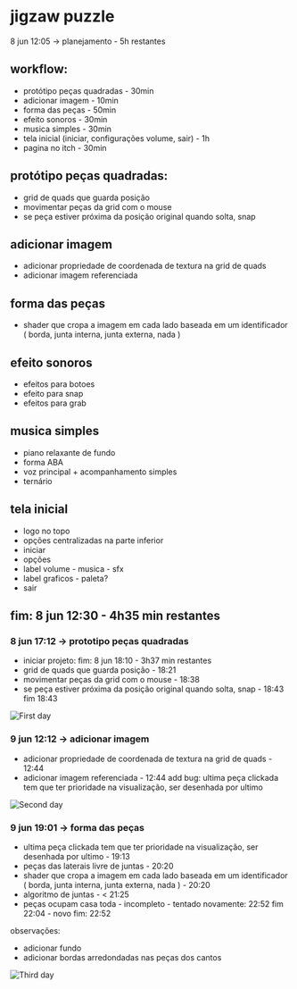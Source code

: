 # jigzaw puzzle

8 jun 12:05 -> planejamento - 5h restantes

## workflow:
 - protótipo peças quadradas - 30min
 - adicionar imagem - 10min
 - forma das peças - 50min
 - efeito sonoros - 30min
 - musica simples - 30min
 - tela inicial (iniciar, configurações volume, sair) - 1h
 - pagina no itch - 30min

## protótipo peças quadradas:
  - grid de quads que guarda posição
  - movimentar peças da grid com o mouse
  - se peça estiver próxima da posição original quando solta, snap

## adicionar imagem
  - adicionar propriedade de coordenada de textura na grid de quads
  - adicionar imagem referenciada

## forma das peças
  - shader que cropa a imagem em cada lado baseada em um identificador ( borda, junta interna, junta externa, nada )

## efeito sonoros
 - efeitos para botoes
 - efeito para snap
 - efeitos para grab

## musica simples
 - piano relaxante de fundo
 - forma ABA
 - voz principal + acompanhamento simples
 - ternário

## tela inicial
 - logo no topo
 - opções centralizadas na parte inferior
  - iniciar
  - opções
   - label volume
    - musica
    - sfx
   - label graficos
    - paleta?
  - sair

## fim: 8 jun 12:30 - 4h35 min restantes

### 8 jun 17:12 -> prototipo peças quadradas
- iniciar projeto: fim: 8 jun 18:10 - 3h37 min restantes
- grid de quads que guarda posição - 18:21
- movimentar peças da grid com o mouse - 18:38
- se peça estiver próxima da posição original quando solta, snap - 18:43
fim 18:43

![First day](https://media.discordapp.net/attachments/338374677116354561/984472879112540260/unknown.png?width=785&height=473)

### 9 jun 12:12 -> adicionar imagem
- adicionar propriedade de coordenada de textura na grid de quads - 12:44
- adicionar imagem referenciada - 12:44
add bug: ultima peça clickada tem que ter prioridade na visualização, ser desenhada por ultimo

![Second day](https://media.discordapp.net/attachments/338374677116354561/984486504585887844/unknown.png)

### 9 jun 19:01 -> forma das peças
- ultima peça clickada tem que ter prioridade na visualização, ser desenhada por ultimo - 19:13
- peças das laterais livre de juntas - 20:20
- shader que cropa a imagem em cada lado baseada em um identificador ( borda, junta interna, junta externa, nada ) - 20:20
- algoritmo de juntas - < 21:25
- peças ocupam casa toda - incompleto - tentado novamente: 22:52
fim 22:04 - novo fim: 22:52

observações:
- adicionar fundo
- adicionar bordas arredondadas nas peças dos cantos

![Third day](https://media.discordapp.net/attachments/)